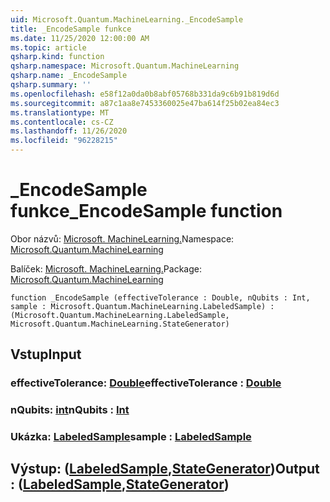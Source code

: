 ```yaml
---
uid: Microsoft.Quantum.MachineLearning._EncodeSample
title: _EncodeSample funkce
ms.date: 11/25/2020 12:00:00 AM
ms.topic: article
qsharp.kind: function
qsharp.namespace: Microsoft.Quantum.MachineLearning
qsharp.name: _EncodeSample
qsharp.summary: ''
ms.openlocfilehash: e58f12a0da0b8abf05768b331da9c6b91b819d6d
ms.sourcegitcommit: a87c1aa8e7453360025e47ba614f25b02ea84ec3
ms.translationtype: MT
ms.contentlocale: cs-CZ
ms.lasthandoff: 11/26/2020
ms.locfileid: "96228215"
---
```

# <a name="_encodesample-function"></a><span data-ttu-id="9a84d-102">_EncodeSample funkce</span><span class="sxs-lookup"><span data-stu-id="9a84d-102">_EncodeSample function</span></span>

<span data-ttu-id="9a84d-103">Obor názvů: [Microsoft. MachineLearning.](xref:Microsoft.Quantum.MachineLearning)</span><span class="sxs-lookup"><span data-stu-id="9a84d-103">Namespace: [Microsoft.Quantum.MachineLearning](xref:Microsoft.Quantum.MachineLearning)</span></span>

<span data-ttu-id="9a84d-104">Balíček: [Microsoft. MachineLearning.](https://nuget.org/packages/Microsoft.Quantum.MachineLearning)</span><span class="sxs-lookup"><span data-stu-id="9a84d-104">Package: [Microsoft.Quantum.MachineLearning](https://nuget.org/packages/Microsoft.Quantum.MachineLearning)</span></span>




```qsharp
function _EncodeSample (effectiveTolerance : Double, nQubits : Int, sample : Microsoft.Quantum.MachineLearning.LabeledSample) : (Microsoft.Quantum.MachineLearning.LabeledSample, Microsoft.Quantum.MachineLearning.StateGenerator)
```


## <a name="input"></a><span data-ttu-id="9a84d-105">Vstup</span><span class="sxs-lookup"><span data-stu-id="9a84d-105">Input</span></span>

### <a name="effectivetolerance--double"></a><span data-ttu-id="9a84d-106">effectiveTolerance: [Double](xref:microsoft.quantum.lang-ref.double)</span><span class="sxs-lookup"><span data-stu-id="9a84d-106">effectiveTolerance : [Double](xref:microsoft.quantum.lang-ref.double)</span></span>




### <a name="nqubits--int"></a><span data-ttu-id="9a84d-107">nQubits: [int](xref:microsoft.quantum.lang-ref.int)</span><span class="sxs-lookup"><span data-stu-id="9a84d-107">nQubits : [Int](xref:microsoft.quantum.lang-ref.int)</span></span>




### <a name="sample--labeledsample"></a><span data-ttu-id="9a84d-108">Ukázka: [LabeledSample](xref:Microsoft.Quantum.MachineLearning.LabeledSample)</span><span class="sxs-lookup"><span data-stu-id="9a84d-108">sample : [LabeledSample](xref:Microsoft.Quantum.MachineLearning.LabeledSample)</span></span>





## <a name="output--labeledsamplestategenerator"></a><span data-ttu-id="9a84d-109">Výstup: ([LabeledSample](xref:Microsoft.Quantum.MachineLearning.LabeledSample),[StateGenerator](xref:Microsoft.Quantum.MachineLearning.StateGenerator))</span><span class="sxs-lookup"><span data-stu-id="9a84d-109">Output : ([LabeledSample](xref:Microsoft.Quantum.MachineLearning.LabeledSample),[StateGenerator](xref:Microsoft.Quantum.MachineLearning.StateGenerator))</span></span>

